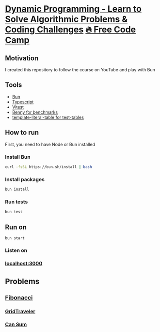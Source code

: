 # [Dynamic Programming - Learn to Solve Algorithmic Problems & Coding Challenges](https://www.youtube.com/watch?v=oBt53YbR9Kk&t=2278s&ab_channel=freeCodeCamp.org) [🔥 Free Code Camp](https://www.freecodecamp.org/)

## Motivation

I created this repository to follow the course on YouTube and play with Bun

## Tools

- [Bun](https://bun.sh/)
- [Typescript](https://www.typescriptlang.org/)
- [Vitest](https://vitest.dev/)
- [Benny for benchmarks](https://github.com/caderek/benny)
- [template-literal-table for test-tables](https://github.com/rspieker/template-literal-table)

## How to run

First, you need to have Node or Bun installed

### Install Bun

```bash
curl -fsSL https://bun.sh/install | bash
```

### Install packages

```bash
bun install
```

### Run tests

```bash
bun test
```

## Run on

```
bun start
```

### Listen on

<h3><a href="localhost:3000">localhost:3000<a> <h3>

## Problems

### [Fibonacci](./src/fibonacci/README.md)

### [GridTraveler](./src/gridTraveler/README.md)

### [Can Sum](./src/canSum/README.md)
